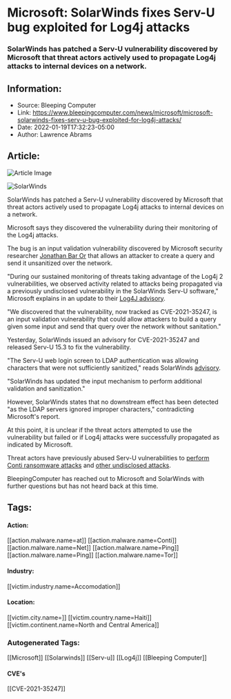 # Microsoft: SolarWinds fixes Serv-U bug exploited for Log4j attacks
### SolarWinds has patched a Serv-U vulnerability discovered by Microsoft that threat actors actively used to propagate Log4j attacks to internal devices on a network.

## Information:
+ Source: Bleeping Computer
+ Link: https://www.bleepingcomputer.com/news/microsoft/microsoft-solarwinds-fixes-serv-u-bug-exploited-for-log4j-attacks/
+ Date: 2022-01-19T17:32:23-05:00
+ Author: Lawrence Abrams


## Article:
![Article Image](https://www.bleepstatic.com/content/hl-images/2020/12/16/solarwinds.jpg)

![SolarWinds](https://www.bleepstatic.com/content/hl-images/2020/12/16/solarwinds.jpg)


SolarWinds has patched a Serv-U vulnerability discovered by Microsoft that threat actors actively used to propagate Log4j attacks to internal devices on a network.


Microsoft says they discovered the vulnerability during their monitoring of the Log4j attacks.


The bug is an input validation vulnerability discovered by Microsoft security researcher [Jonathan Bar Or](https://twitter.com/yo_yo_yo_jbo) that allows an attacker to create a query and send it unsanitized over the network.


"During our sustained monitoring of threats taking advantage of the Log4j 2 vulnerabilities, we observed activity related to attacks being propagated via a previously undisclosed vulnerability in the SolarWinds Serv-U software," Microsoft explains in an update to their [Log4J advisory](https://www.microsoft.com/security/blog/2021/12/11/guidance-for-preventing-detecting-and-hunting-for-cve-2021-44228-log4j-2-exploitation/#CVE-2021-35247).


"We discovered that the vulnerability, now tracked as CVE-2021-35247, is an input validation vulnerability that could allow attackers to build a query given some input and send that query over the network without sanitation."


Yesterday, SolarWinds issued an advisory for CVE-2021-35247 and released Serv-U 15.3 to fix the vulnerability.


"The Serv-U web login screen to LDAP authentication was allowing characters that were not sufficiently sanitized," reads SolarWinds [advisory](https://www.solarwinds.com/trust-center/security-advisories/cve-2021-35247).


"SolarWinds has updated the input mechanism to perform additional validation and sanitization."


However, SolarWinds states that no downstream effect has been detected "as the LDAP servers ignored improper characters," contradicting Microsoft's report.


At this point, it is unclear if the threat actors attempted to use the vulnerability but failed or if Log4j attacks were successfully propagated as indicated by Microsoft.


Threat actors have previously abused Serv-U vulnerabilities to [perform Conti ransomware attacks](https://www.bleepingcomputer.com/news/security/clop-gang-exploiting-solarwinds-serv-u-flaw-in-ransomware-attacks/) and [other undisclosed attacks](https://www.bleepingcomputer.com/news/security/solarwinds-patches-critical-serv-u-vulnerability-exploited-in-the-wild/).


BleepingComputer has reached out to Microsoft and SolarWinds with further questions but has not heard back at this time.





## Tags:

#### Action:
[[action.malware.name=at]] [[action.malware.name=Conti]] [[action.malware.name=Net]] [[action.malware.name=Ping]] [[action.malware.name=Ping]] [[action.malware.name=Tor]]

#### Industry:
[[victim.industry.name=Accomodation]]

#### Location:
[[victim.city.name=]] [[victim.country.name=Haiti]] [[victim.continent.name=North and Central America]]

### Autogenerated Tags:
[[Microsoft]] [[Solarwinds]] [[Serv-u]] [[Log4j]] [[Bleeping Computer]]
#### CVE's
[[CVE-2021-35247]]

